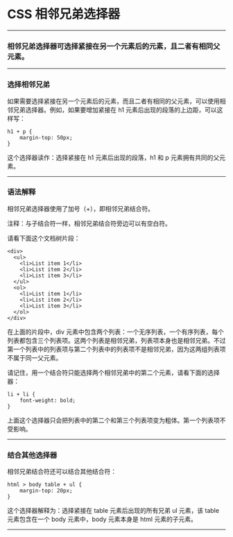 # CSS 相邻兄弟选择器

---

### 相邻兄弟选择器可选择紧接在另一个元素后的元素，且二者有相同父元素。

---

### 选择相邻兄弟

如果需要选择紧接在另一个元素后的元素，而且二者有相同的父元素，可以使用相邻兄弟选择器。例如，如果要增加紧接在 h1 元素后出现的段落的上边距，可以这样写：

```
h1 + p {
    margin-top: 50px;
}
```

这个选择器读作：选择紧接在 h1 元素后出现的段落，h1 和 p 元素拥有共同的父元素。

---

### 语法解释

相邻兄弟选择器使用了加号（+），即相邻兄弟结合符。

注释：与子结合符一样，相邻兄弟结合符旁边可以有空白符。

请看下面这个文档树片段：

```
<div>
  <ul>
    <li>List item 1</li>
    <li>List item 2</li>
    <li>List item 3</li>
  </ul>
  <ol>
    <li>List item 1</li>
    <li>List item 2</li>
    <li>List item 3</li>
  </ol>
</div>
```

在上面的片段中，div 元素中包含两个列表：一个无序列表，一个有序列表，每个列表都包含三个列表项。这两个列表是相邻兄弟，列表项本身也是相邻兄弟。不过第一个列表中的列表项与第二个列表中的列表项不是相邻兄弟，因为这两组列表项不属于同一父元素。

请记住，用一个结合符只能选择两个相邻兄弟中的第二个元素，请看下面的选择器：

```
li + li {
    font-weight: bold;
}
```

上面这个选择器只会把列表中的第二个和第三个列表项变为粗体。第一个列表项不受影响。

---

### 结合其他选择器
相邻兄弟结合符还可以结合其他结合符：

```
html > body table + ul {
    margin-top: 20px;
}
```

这个选择器解释为：选择紧接在 table 元素后出现的所有兄弟 ul 元素，该 table 元素包含在一个 body 元素中，body 元素本身是 html 元素的子元素。

---
